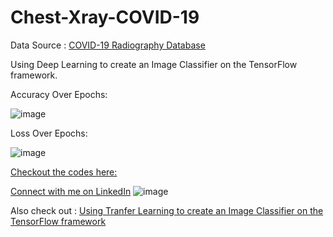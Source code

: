# Chest-Xray-COVID-19

Data Source : [COVID-19 Radiography Database](https://www.kaggle.com/tawsifurrahman/covid19-radiography-database)

Using Deep Learning to create an Image Classifier on the TensorFlow framework.

Accuracy Over Epochs:

![image](https://user-images.githubusercontent.com/10369716/123641718-2bd7c680-d840-11eb-8ba7-a6ca5e492bea.png)

Loss Over Epochs:

![image](https://user-images.githubusercontent.com/10369716/123641785-427e1d80-d840-11eb-8b21-27d386050643.png)

[Checkout the codes here:](https://github.com/NagarajaN-Nethi/Chest-Xray-COVID-19/blob/master/Covid_19_Chest_X_Ray.ipynb)

[Connect with me on LinkedIn](https://www.linkedin.com/in/nagarajan-nethi/) ![image](https://user-images.githubusercontent.com/10369716/123642142-96890200-d840-11eb-88bb-65b524f06b81.png)


Also check out : [Using Tranfer Learning to create an Image Classifier on the TensorFlow framework](https://github.com/NagarajaN-Nethi/VGG-16)
